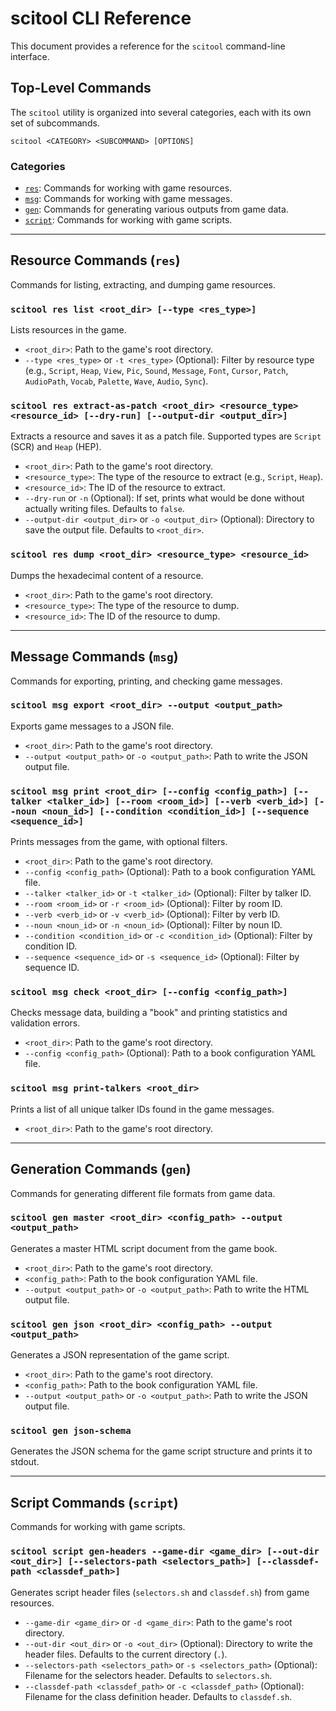 # scitool CLI Reference

This document provides a reference for the `scitool` command-line interface.

## Top-Level Commands

The `scitool` utility is organized into several categories, each with its own set of subcommands.

```shell
scitool <CATEGORY> <SUBCOMMAND> [OPTIONS]
```

### Categories

* [`res`](#resource-commands-res): Commands for working with game resources.
* [`msg`](#message-commands-msg): Commands for working with game messages.
* [`gen`](#generation-commands-gen): Commands for generating various outputs from game data.
* [`script`](#script-commands-script): Commands for working with game scripts.

---

## Resource Commands (`res`)

Commands for listing, extracting, and dumping game resources.

### `scitool res list <root_dir> [--type <res_type>]`

Lists resources in the game.

* `<root_dir>`: Path to the game's root directory.
* `--type <res_type>` or `-t <res_type>` (Optional): Filter by resource type (e.g., `Script`, `Heap`, `View`, `Pic`, `Sound`, `Message`, `Font`, `Cursor`, `Patch`, `AudioPath`, `Vocab`, `Palette`, `Wave`, `Audio`, `Sync`).

### `scitool res extract-as-patch <root_dir> <resource_type> <resource_id> [--dry-run] [--output-dir <output_dir>]`

Extracts a resource and saves it as a patch file. Supported types are `Script` (SCR) and `Heap` (HEP).

* `<root_dir>`: Path to the game's root directory.
* `<resource_type>`: The type of the resource to extract (e.g., `Script`, `Heap`).
* `<resource_id>`: The ID of the resource to extract.
* `--dry-run` or `-n` (Optional): If set, prints what would be done without actually writing files. Defaults to `false`.
* `--output-dir <output_dir>` or `-o <output_dir>` (Optional): Directory to save the output file. Defaults to `<root_dir>`.

### `scitool res dump <root_dir> <resource_type> <resource_id>`

Dumps the hexadecimal content of a resource.

* `<root_dir>`: Path to the game's root directory.
* `<resource_type>`: The type of the resource to dump.
* `<resource_id>`: The ID of the resource to dump.

---

## Message Commands (`msg`)

Commands for exporting, printing, and checking game messages.

### `scitool msg export <root_dir> --output <output_path>`

Exports game messages to a JSON file.

* `<root_dir>`: Path to the game's root directory.
* `--output <output_path>` or `-o <output_path>`: Path to write the JSON output file.

### `scitool msg print <root_dir> [--config <config_path>] [--talker <talker_id>] [--room <room_id>] [--verb <verb_id>] [--noun <noun_id>] [--condition <condition_id>] [--sequence <sequence_id>]`

Prints messages from the game, with optional filters.

* `<root_dir>`: Path to the game's root directory.
* `--config <config_path>` (Optional): Path to a book configuration YAML file.
* `--talker <talker_id>` or `-t <talker_id>` (Optional): Filter by talker ID.
* `--room <room_id>` or `-r <room_id>` (Optional): Filter by room ID.
* `--verb <verb_id>` or `-v <verb_id>` (Optional): Filter by verb ID.
* `--noun <noun_id>` or `-n <noun_id>` (Optional): Filter by noun ID.
* `--condition <condition_id>` or `-c <condition_id>` (Optional): Filter by condition ID.
* `--sequence <sequence_id>` or `-s <sequence_id>` (Optional): Filter by sequence ID.

### `scitool msg check <root_dir> [--config <config_path>]`

Checks message data, building a "book" and printing statistics and validation errors.

* `<root_dir>`: Path to the game's root directory.
* `--config <config_path>` (Optional): Path to a book configuration YAML file.

### `scitool msg print-talkers <root_dir>`

Prints a list of all unique talker IDs found in the game messages.

* `<root_dir>`: Path to the game's root directory.

---

## Generation Commands (`gen`)

Commands for generating different file formats from game data.

### `scitool gen master <root_dir> <config_path> --output <output_path>`

Generates a master HTML script document from the game book.

* `<root_dir>`: Path to the game's root directory.
* `<config_path>`: Path to the book configuration YAML file.
* `--output <output_path>` or `-o <output_path>`: Path to write the HTML output file.

### `scitool gen json <root_dir> <config_path> --output <output_path>`

Generates a JSON representation of the game script.

* `<root_dir>`: Path to the game's root directory.
* `<config_path>`: Path to the book configuration YAML file.
* `--output <output_path>` or `-o <output_path>`: Path to write the JSON output file.

### `scitool gen json-schema`

Generates the JSON schema for the game script structure and prints it to stdout.

---

## Script Commands (`script`)

Commands for working with game scripts.

### `scitool script gen-headers --game-dir <game_dir> [--out-dir <out_dir>] [--selectors-path <selectors_path>] [--classdef-path <classdef_path>]`

Generates script header files (`selectors.sh` and `classdef.sh`) from game resources.

* `--game-dir <game_dir>` or `-d <game_dir>`: Path to the game's root directory.
* `--out-dir <out_dir>` or `-o <out_dir>` (Optional): Directory to write the header files. Defaults to the current directory (`.`).
* `--selectors-path <selectors_path>` or `-s <selectors_path>` (Optional): Filename for the selectors header. Defaults to `selectors.sh`.
* `--classdef-path <classdef_path>` or `-c <classdef_path>` (Optional): Filename for the class definition header. Defaults to `classdef.sh`.
